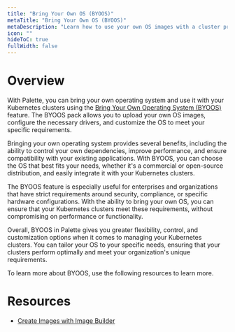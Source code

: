 ```yaml
---
title: "Bring Your Own OS (BYOOS)"
metaTitle: "Bring Your Own OS (BYOOS)"
metaDescription: "Learn how to use your own OS images with a cluster profile"
icon: ""
hideToC: true
fullWidth: false
---
```


# Overview

With Palette, you can bring your own operating system and use it with your Kubernetes clusters using the [Bring Your Own Operating System (BYOOS)](/glossary-all#bringyourownoperatingsystem(byoos)) feature. The BYOOS pack allows you to upload your own OS images, configure the necessary drivers, and customize the OS to meet your specific requirements.

Bringing your own operating system provides several benefits, including the ability to control your own dependencies, improve performance, and ensure compatibility with your existing applications. With BYOOS, you can choose the OS that best fits your needs, whether it's a commercial or open-source distribution, and easily integrate it with your Kubernetes clusters.

The BYOOS feature is especially useful for enterprises and organizations that have strict requirements around security, compliance, or specific hardware configurations. With the ability to bring your own OS, you can ensure that your Kubernetes clusters meet these requirements, without compromising on performance or functionality.

Overall, BYOOS in Palette gives you greater flexibility, control, and customization options when it comes to managing your Kubernetes clusters. You can tailor your OS to your specific needs, ensuring that your clusters perform optimally and meet your organization's unique requirements.

To learn more about BYOOS, use the following resources to learn more.


# Resources

- [Create Images with Image Builder](/cluster-profiles/byoos/image-builder)

<br />